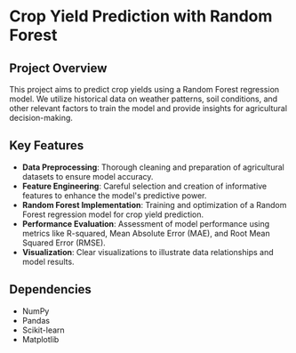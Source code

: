 # Crop Yield Prediction with Random Forest

## Project Overview

This project aims to predict crop yields using a Random Forest regression model. We utilize historical data on weather patterns, soil conditions, and other relevant factors to train the model and provide insights for agricultural decision-making.

## Key Features

* **Data Preprocessing**: Thorough cleaning and preparation of agricultural datasets to ensure model accuracy.
* **Feature Engineering**: Careful selection and creation of informative features to enhance the model's predictive power.
* **Random Forest Implementation**: Training and optimization of a Random Forest regression model for crop yield prediction.
* **Performance Evaluation**: Assessment of model performance using metrics like R-squared, Mean Absolute Error (MAE), and Root Mean Squared Error (RMSE).
* **Visualization**: Clear visualizations to illustrate data relationships and model results.

## Dependencies
* NumPy
* Pandas
* Scikit-learn
* Matplotlib
